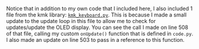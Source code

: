 Notice that in addition to my own code that I included here, I also included 1 file from the kmk library: [`kmk_keyboard.py`](./kmk/kmk_keyboard.py). This is because I made a small update to the update loop in this file to allow me to check for updates/update the OLED display. You can see the call I made on line 508 of that file, calling my custom `onUpdate()` function that is defined in `code.py`. I also made an update on line 503 to pass in a reference to this function.

